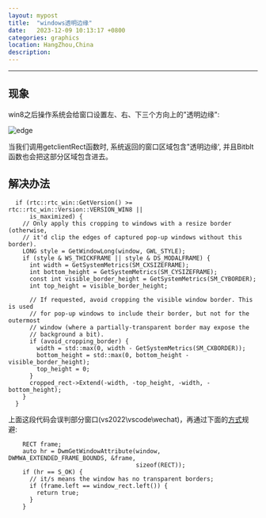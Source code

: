 ```yaml
---
layout: mypost
title:  "windows透明边缘"
date:   2023-12-09 10:13:17 +0800
categories: graphics
location: HangZhou,China
description:
---
```

---

## 现象

win8之后操作系统会给窗口设置左、右、下三个方向上的"透明边缘":

![edge](1.png)

当我们调用getclientRect函数时, 系统返回的窗口区域包含"透明边缘', 并且Bitblt函数也会把这部分区域包含进去。


## 解决办法

```
  if (rtc::rtc_win::GetVersion() >= rtc::rtc_win::Version::VERSION_WIN8 ||
      is_maximized) {
    // Only apply this cropping to windows with a resize border (otherwise,
    // it'd clip the edges of captured pop-up windows without this border).
    LONG style = GetWindowLong(window, GWL_STYLE);
    if (style & WS_THICKFRAME || style & DS_MODALFRAME) {
      int width = GetSystemMetrics(SM_CXSIZEFRAME);
      int bottom_height = GetSystemMetrics(SM_CYSIZEFRAME);
      const int visible_border_height = GetSystemMetrics(SM_CYBORDER);
      int top_height = visible_border_height;

      // If requested, avoid cropping the visible window border. This is used
      // for pop-up windows to include their border, but not for the outermost
      // window (where a partially-transparent border may expose the
      // background a bit).
      if (avoid_cropping_border) {
        width = std::max(0, width - GetSystemMetrics(SM_CXBORDER));
        bottom_height = std::max(0, bottom_height - visible_border_height);
        top_height = 0;
      }
      cropped_rect->Extend(-width, -top_height, -width, -bottom_height);
    }
  }

```

上面这段代码会误判部分窗口(vs2022\vscode\wechat)，再通过下面的[方式](https://stackoverflow.com/questions/34139450/getwindowrect-returns-a-size-including-invisible-borders/34143777#34143777)规避:


```
    RECT frame;
    auto hr = DwmGetWindowAttribute(window, DWMWA_EXTENDED_FRAME_BOUNDS, &frame,
                                    sizeof(RECT));
    if (hr == S_OK) {
      // it/s means the window has no transparent borders;
      if (frame.left == window_rect.left()) {
        return true;
      }
    }
```